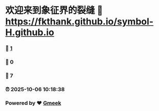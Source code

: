 # 欢迎来到象征界的裂缝 :link: https://fkthank.github.io/symbol-H.github.io 
### :page_facing_up: [1](https://fkthank.github.io/symbol-H.github.io/tag.html) 
### :speech_balloon: 0 
### :hibiscus: 7 
### :alarm_clock: 2025-10-06 10:18:38 
### Powered by :heart: [Gmeek](https://github.com/Meekdai/Gmeek)
